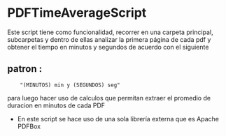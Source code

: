 

# PDFTimeAverageScript
Este script tiene como funcionalidad, recorrer en una carpeta principal, subcarpetas y dentro de ellas
analizar la primera página de cada pdf y obtener el tiempo en minutos y segundos de acuerdo con el siguiente 
## patron :

        "(MINUTOS) min y (SEGUNDOS) seg" 

para luego hacer uso de calculos que permitan extraer el promedio de duracion en minutos de cada PDF


* En este script se hace uso de una sola librería externa que es Apache PDFBox